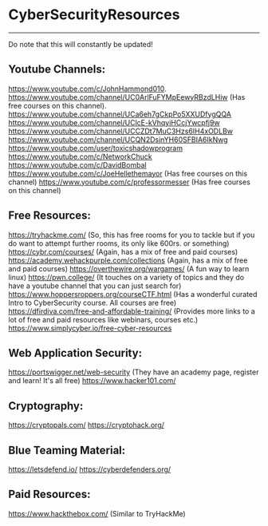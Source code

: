 # CyberSecurityResources
----------------------------------------------
Do note that this will constantly be updated!

Youtube Channels:
----------------------------------------------
https://www.youtube.com/c/JohnHammond010.  
https://www.youtube.com/channel/UC0ArlFuFYMpEewyRBzdLHiw (Has free courses on this channel). 
https://www.youtube.com/channel/UCa6eh7gCkpPo5XXUDfygQQA
https://www.youtube.com/channel/UClcE-kVhqyiHCcjYwcpfj9w
https://www.youtube.com/channel/UCCZDt7MuC3Hzs6IH4xODLBw
https://www.youtube.com/channel/UCQN2DsjnYH60SFBIA6IkNwg
https://www.youtube.com/user/toxicshadowprogram
https://www.youtube.com/c/NetworkChuck
https://www.youtube.com/c/DavidBombal
https://www.youtube.com/c/JoeHellethemayor (Has free courses on this channel)
https://www.youtube.com/c/professormesser (Has free courses on this channel)



Free Resources:
----------------------------------------------
https://tryhackme.com/ (So, this has free rooms for you to tackle but if you do want to attempt further rooms, its only like 600rs. or something)
https://cybr.com/courses/ (Again, has a mix of free and paid courses)
https://academy.wehackpurple.com/collections (Again, has a mix of free and paid courses)
https://overthewire.org/wargames/ (A fun way to learn linux)
https://pwn.college/ (It touches on a variety of topics and they do have a youtube channel that you can just search for)
https://www.hoppersroppers.org/courseCTF.html (Has a wonderful curated Intro to CyberSecurity course. All courses are free)
https://dfirdiva.com/free-and-affordable-training/ (Provides more links to a lot of free and paid resources like webinars, courses etc.)
https://www.simplycyber.io/free-cyber-resources

Web Application Security:
-----------------------------------------------
https://portswigger.net/web-security (They have an academy page, register and learn! It's all free)
https://www.hacker101.com/ 


Cryptography:
-----------------------------------------------
https://cryptopals.com/
https://cryptohack.org/ 

Blue Teaming Material:
------------------------------------------------
https://letsdefend.io/
https://cyberdefenders.org/



Paid Resources:
----------------------------------------------
https://www.hackthebox.com/ (Similar to TryHackMe)

